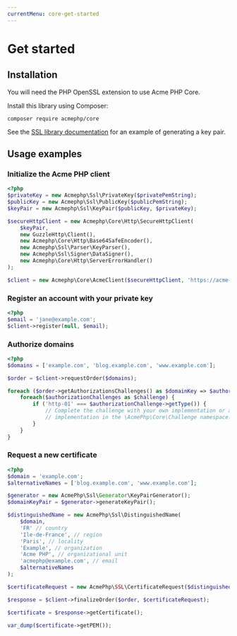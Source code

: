 ```yaml
---
currentMenu: core-get-started
---
```


# Get started

## Installation

You will need the PHP OpenSSL extension to use Acme PHP Core.

Install this library using Composer:

```
composer require acmephp/core
```

See the [SSL library documentation](/ssl/get-started.html) for an example of
generating a key pair.

## Usage examples

### Initialize the Acme PHP client

```php
<?php
$privateKey = new Acmephp\Ssl\PrivateKey($privatePemString);
$publicKey = new Acmephp\Ssl\PublicKey($publicPemString);
$keyPair = new Acmephp\Ssl\KeyPair($publicKey, $privateKey);

$secureHttpClient = new Acmephp\Core\Http\SecureHttpClient(
    $keyPair,
    new GuzzleHttp\Client(),
    new Acmephp\Core\Http\Base64SafeEncoder(),
    new Acmephp\Ssl\Parser\KeyParser(),
    new Acmephp\Ssl\Signer\DataSigner(),
    new Acmephp\Core\Http\ServerErrorHandler()
);

$client = new Acmephp\Core\AcmeClient($secureHttpClient, 'https://acme-v02.api.letsencrypt.org/directory');
```

### Register an account with your private key

``` php
<?php
$email = 'jane@example.com';
$client->register(null, $email);
```

### Authorize domains

```php
<?php
$domains = ['example.com', 'blog.example.com', 'www.example.com'];

$order = $client->requestOrder($domains);

foreach ($order->getAuthorizationsChallenges() as $domainKey => $authorizationChallenges) {
    foreach($authorizationChallenges as $challenge) {
        if ('http-01' === $authorizationChallenge->getType()) {
            // Complete the challenge with your own implementation or an Acme PHP
            // implementation in the \AcmePhp\Core\Challenge namespace.
        }
    }
}
```

### Request a new certificate

```php
<?php
$domain = 'example.com';
$alternativeNames = ['blog.example.com', 'www.example.com'];

$generator = new AcmePhp\Ssl\Generator\KeyPairGenerator();
$domainKeyPair = $generator->generateKeyPair();

$distinguishedName = new AcmePhp\Ssl\DistinguishedName(
    $domain,
    'FR' // country
    'Ile-de-France', // region
    'Paris', // locality
    'Example', // organization
    'Acme PHP', // organizational unit
    'acmephp@example.com', // email
    $alternativeNames
);

$certificateRequest = new AcmePhp\SSL\CertificateRequest($distinguishedName, $domainKeyPair);

$response = $client->finalizeOrder($order, $certificateRequest);

$certificate = $response->getCertificate();

var_dump($certificate->getPEM());
```

